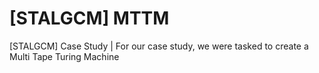 # [STALGCM] MTTM
[STALGCM] Case Study | For our case study, we were tasked to create a Multi Tape Turing Machine
